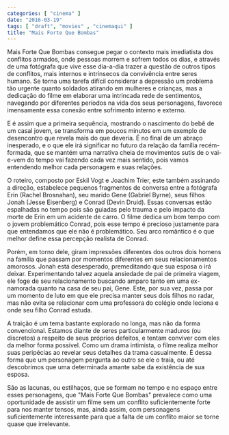 ```yaml
---
categories: [ "cinema" ]
date: "2016-03-19"
tags: [ "draft", "movies" , "cinemaqui" ]
title: "Mais Forte Que Bombas"
---
```

Mais Forte Que Bombas consegue pegar o contexto mais imediatista dos
conflitos armados, onde pessoas morrem e sofrem todos os dias, e através
de uma fotógrafa que vive esse dia-a-dia trazer a questão de outros
tipos de conflitos, mais internos e intrínsecos da convivência entre
seres humano. Se torna uma tarefa difícil considerar a depressão
um problema tão urgente quanto soldados atirando em mulheres e
crianças, mas a dedicação  do filme em elaborar uma intrincada rede
de sentimentos, navegando por diferentes períodos na vida dos seus
personagens, favorece imensamente essa conexão entre sofrimento interno
e externo.

E é assim que a primeira sequência, mostrando o nascimento do bebê
de um casal jovem, se transforma em poucos minutos em um exemplo de
desencontro que revela mais do que deveria. É no final de um abraço
inesperado, e o que ele irá significar no futuro da relação da família
recém-formada, que se mantém uma narrativa cheia de movimentos sutis
de o vai-e-vem do tempo vai fazendo cada vez mais sentido, pois vamos
entendendo melhor cada personagem e suas relações.

O roteiro, composto por Eskil Vogt e Joachim Trier, este também assinando
a direção, estabelece pequenos fragmentos de conversa entre a fotógrafa
Erin (Rachel Brosnahan), seu marido Gene (Gabriel Byrne), seus filhos
Jonah (Jesse Eisenberg) e Conrad (Devin Druid). Essas conversas estão
espalhadas no tempo pois são guiadas pelo trauma e pelo impacto da morte
de Erin em um acidente de carro. O filme dedica um bom tempo com o jovem
problemático Conrad, pois esse tempo é precioso justamente para que
entendamos que ele não é problemático. Seu arco romântico é o que
melhor define essa percepção realista de Conrad.

Porém, em torno dele, giram impressões diferentes dos outros dois homens
na família que passam por momentos diferentes em seus relacionamentos
amorosos. Jonah está desesperado, premeditando que sua esposa o irá
deixar. Experimentando talvez aquela ansiedade de pai de primeira viagem,
ele foge de seu relacionamento buscando amparo tanto em uma ex-namorada
quanto na casa de seu pai, Gene. Este, por sua vez, passa por um momento
de luto em que ele precisa manter seus dois filhos no radar, mas não
evita se relacionar com uma professora do colégio onde leciona e onde
seu filho Conrad estuda.

A traição é um tema bastante explorado no longa, mas não da forma
convencional. Estamos diante de seres particularmente maduros (ou
discretos) a respeito de seus próprios defeitos, e tentam conviver com
eles da melhor forma possível. Como um drama intimista, o filme realiza
melhor suas peripécias ao revelar seus detalhes da trama casualmente. É
dessa forma que um personagem pergunta ao outro se ele o traía, ou até
descobrimos que uma determinada amante sabe da existência de sua esposa.

São as lacunas, ou estilhaços, que se formam no tempo e no espaço
entre esses personagens, que "Mais Forte Que Bombas" prevalece como uma
oportunidade de assistir um filme sem um conflito suficientemente forte
para nos manter tensos, mas, ainda assim, com personagens suficientemente
interessante para que a falta de um conflito maior se torne quase que
irrelevante.
